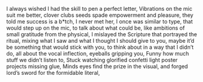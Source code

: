 I always wished I had the skill to pen a perfect letter,
Vibrations on the mic suit me better,
clover clubs seeds spade empowerment and pleasure,
they told me success is a b*tch,
I never met her,
I once was similar to type,
that would step up on the mic,
to talk about what could be,
like ambitions of small gratitude from the physical,
I mislayed the Scripture that portrayed the ritual,
mixing what I saw and what I thought I should give to you,
maybe it’d be something that would stick with you,
to think about in a way that I didn’t do,
all about the vocal inflection,
eyeballs gripping you,
Funny how much stuff we didn’t listen to,
Stuck watching glorified confetti light poster projects missing glue,
Minds eyes find the prize in the visual,
and forged lord’s sword for the formidable literal,
<!--stackedit_data:
eyJoaXN0b3J5IjpbOTA3MjQxMzE5XX0=
-->